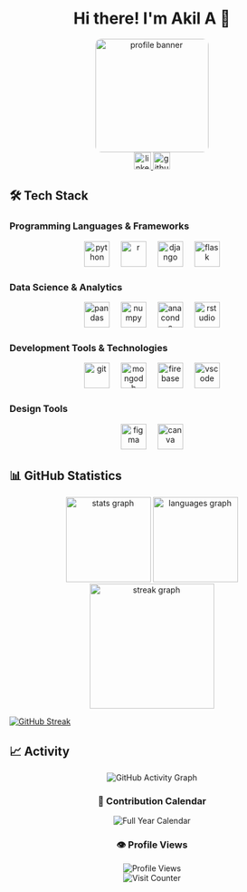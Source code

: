 <h1 align="center">Hi there! I'm Akil A 👋</h1>

<div align="center">
  <img height="200" src="https://steamuserimages-a.akamaihd.net/ugc/947330279855950456/8A2906F9AA894B01E11E91A3BFBDF8D92B620A44/" alt="profile banner" style="border-radius: 10px;" />
</div>

<div align="center">
  <a href="https://www.linkedin.com/in/akil-a-" target="_blank">
    <img src="https://img.shields.io/static/v1?message=LinkedIn&logo=linkedin&label=&color=0077B5&logoColor=white&labelColor=&style=for-the-badge" height="30" alt="linkedin logo" />
  </a>
  <a href="https://github.com/akillabs" target="_blank">
    <img src="https://img.shields.io/static/v1?message=GitHub&logo=github&label=&color=181717&logoColor=white&labelColor=&style=for-the-badge" height="30" alt="github logo" />
  </a>
</div>

<h2>🛠️ Tech Stack</h2>

<h3>Programming Languages & Frameworks</h3>
<div align="center">
  <img src="https://cdn.jsdelivr.net/gh/devicons/devicon/icons/python/python-original.svg" height="45" alt="python" />
  <img width="12" />
  <img src="https://cdn.jsdelivr.net/gh/devicons/devicon/icons/r/r-original.svg" height="45" alt="r" />
  <img width="12" />
  <img src="https://cdn.jsdelivr.net/gh/devicons/devicon/icons/django/django-plain.svg" height="45" alt="django" />
  <img width="12" />
  <img src="https://cdn.jsdelivr.net/gh/devicons/devicon/icons/flask/flask-original.svg" height="45" alt="flask" />
</div>

<h3>Data Science & Analytics</h3>
<div align="center">
  <img src="https://cdn.jsdelivr.net/gh/devicons/devicon/icons/pandas/pandas-original.svg" height="45" alt="pandas" />
  <img width="12" />
  <img src="https://cdn.jsdelivr.net/gh/devicons/devicon/icons/numpy/numpy-original.svg" height="45" alt="numpy" />
  <img width="12" />
  <img src="https://cdn.jsdelivr.net/gh/devicons/devicon/icons/anaconda/anaconda-original.svg" height="45" alt="anaconda" />
  <img width="12" />
  <img src="https://cdn.jsdelivr.net/gh/devicons/devicon/icons/rstudio/rstudio-original.svg" height="45" alt="rstudio" />
</div>

<h3>Development Tools & Technologies</h3>
<div align="center">
  <img src="https://cdn.jsdelivr.net/gh/devicons/devicon/icons/git/git-original.svg" height="45" alt="git" />
  <img width="12" />
  <img src="https://cdn.jsdelivr.net/gh/devicons/devicon/icons/mongodb/mongodb-original.svg" height="45" alt="mongodb" />
  <img width="12" />
  <img src="https://cdn.jsdelivr.net/gh/devicons/devicon/icons/firebase/firebase-plain.svg" height="45" alt="firebase" />
  <img width="12" />
  <img src="https://cdn.jsdelivr.net/gh/devicons/devicon/icons/vscode/vscode-original.svg" height="45" alt="vscode" />
</div>

<h3>Design Tools</h3>
<div align="center">
  <img src="https://cdn.jsdelivr.net/gh/devicons/devicon/icons/figma/figma-original.svg" height="45" alt="figma" />
  <img width="12" />
  <img src="https://cdn.jsdelivr.net/gh/devicons/devicon/icons/canva/canva-original.svg" height="45" alt="canva" />
</div>

<h2>📊 GitHub Statistics</h2>

<div align="center">
  <img src="https://github-readme-stats.vercel.app/api?username=akillabs&hide_title=false&hide_rank=false&show_icons=true&include_all_commits=true&count_private=true&disable_animations=false&theme=dracula&locale=en&hide_border=false&order=1" height="150" alt="stats graph" />
  <img src="https://github-readme-stats.vercel.app/api/top-langs?username=akillabs&locale=en&hide_title=false&layout=compact&card_width=320&langs_count=5&theme=dracula&hide_border=false&order=2" height="150" alt="languages graph" />
</div>

<div align="center">
  <img src="[https://github-readme-streak-stats.herokuapp.com/?user=akillabs&theme=dracula&hide_border=true&border_radius=5](https://github-readme-streak-stats.herokuapp.com?user=AkilLabs&theme=gruvbox)" height="220" alt="streak graph" />
</div>

[![GitHub Streak](https://github-readme-streak-stats.herokuapp.com?user=AkilLabs&theme=gruvbox)](https://git.io/streak-stats)

<h2>📈 Activity</h2>

<div align="center">
  <img src="https://github-readme-activity-graph.vercel.app/graph?username=akillabs&bg_color=1a1b27&color=f1e0ac&line=e8a87c&point=c678dd&area=true&hide_border=true" alt="GitHub Activity Graph" />
</div>

<div align="center">
  <h3>📅 Contribution Calendar</h3>
  <img src="https://github.com/akillabs/metrics/blob/examples/metrics.plugin.isocalendar.fullyear.svg" alt="Full Year Calendar" />
</div>

<div align="center">
  <h3>👁️ Profile Views</h3>
  <img src="https://komarev.com/ghpvc/?username=akillabs&style=for-the-badge&color=blue" alt="Profile Views" />
</div>

<div align="center">
  <img src="https://profile-counter.glitch.me/akillabs/count.svg?" alt="Visit Counter" />
</div>
